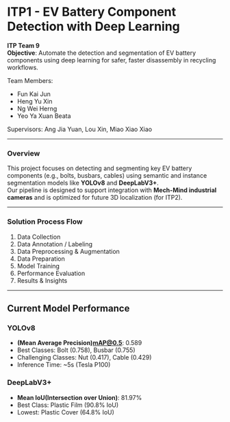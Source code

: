 # ITP1 - EV Battery Component Detection with Deep Learning

**ITP Team 9**  
**Objective**: Automate the detection and segmentation of EV battery components using deep learning for safer, faster disassembly in recycling workflows.

Team Members:
- Fun Kai Jun
- Heng Yu Xin
- Ng Wei Herng
- Yeo Ya Xuan Beata

Supervisors:
Ang Jia Yuan, Lou Xin, Miao Xiao Xiao

---

### Overview

This project focuses on detecting and segmenting key EV battery components (e.g., bolts, busbars, cables) using semantic and instance segmentation models like **YOLOv8** and **DeepLabV3+**.  
Our pipeline is designed to support integration with **Mech-Mind industrial cameras** and is optimized for future 3D localization (for ITP2).

---

### Solution Process Flow
1. Data Collection
2. Data Annotation / Labeling
3. Data Preprocessing & Augmentation
4. Data Preparation
5. Model Training
6. Performance Evaluation
7. Results & Insights

---

## Current Model Performance

### YOLOv8
- **(Mean Average Precision)mAP@0.5**: 0.589
- Best Classes: Bolt (0.758), Busbar (0.755)
- Challenging Classes: Nut (0.417), Cable (0.429)
- Inference Time: ~5s (Tesla P100)

### DeepLabV3+
- **Mean IoU(Intersection over Union)**: 81.97%
- Best Class: Plastic Film (90.8% IoU)
- Lowest: Plastic Cover (64.8% IoU)

